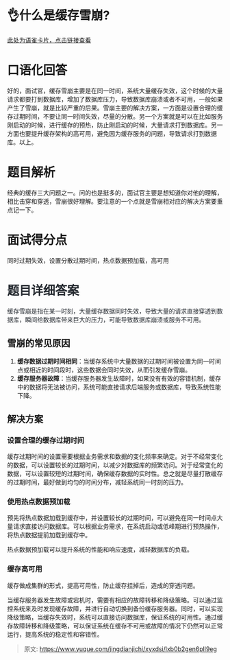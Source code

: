 # 👌什么是缓存雪崩?

[此处为语雀卡片，点击链接查看](https://www.yuque.com/jingdianjichi/xyxdsi/lxb0b2gen6pll9eg#W7f75)

# 口语化回答
好的，面试官，缓存雪崩主要是在同一时间，系统大量缓存失效，这个时候的大量请求都要打到数据库，增加了数据库压力，导致数据库崩溃或者不可用，一般如果产生了雪崩，就是比较严重的后果。雪崩主要的解决方案，一方面是设置合理的缓存过期时间，不要让同一时间失效，尽量的分散。另一个方案就是可以在比如服务刚启动的时候，进行缓存的预热，防止刚启动的时候，大量请求打到数据库。另一方面也要提升缓存架构的高可用，避免因为缓存服务的问题，导致请求打到数据库。以上。

# 题目解析
经典的缓存三大问题之一。问的也是挺多的，面试官主要是想知道你对他的理解，相比击穿和穿透，雪崩很好理解。要注意的一个点就是雪崩相对应的解决方案要重点记一下。

# 面试得分点
同时过期失效，设置分散过期时间，热点数据预加载，高可用

# <font style="color:rgb(36, 41, 47);">题目详细答案</font>
<font style="color:rgb(36, 41, 47);">缓存雪崩是指在某一时刻，大量缓存数据同时失效，导致大量的请求直接穿透到数据库，瞬间给数据库带来巨大的压力，可能导致数据库崩溃或服务不可用。</font>

## 雪崩的常见原因
1. **缓存数据过期时间相同**：当缓存系统中大量数据的过期时间被设置为同一时间点或相近的时间段时，这些数据会同时失效，从而引发缓存雪崩。
2. **缓存服务器故障**：当缓存服务器发生故障时，如果没有有效的容错机制，缓存中的数据将无法被访问，系统可能直接请求后端服务或数据库，导致系统性能下降。

## 解决方案
### 设置合理的缓存过期时间
缓存过期时间的设置需要根据业务需求和数据的变化频率来确定。对于不经常变化的数据，可以设置较长的过期时间，以减少对数据库的频繁访问。对于经常变化的数据，可以设置较短的过期时间，确保缓存数据的实时性。总之就是尽量打散缓存的过期时间，最好做到均匀的时间分布，减轻系统同一时刻的压力。

### 使用热点数据预加载
预先将热点数据加载到缓存中，并设置较长的过期时间，可以避免在同一时间点大量请求直接访问数据库。可以根据业务需求，在系统启动或低峰期进行预热操作，将热点数据提前加载到缓存中。

热点数据预加载可以提升系统的性能和响应速度，减轻数据库的负载。

### 缓存高可用
缓存做成集群的形式，提高可用性，防止缓存挂掉后，造成的穿透问题。

当缓存服务器发生故障或宕机时，需要有相应的故障转移和降级策略。可以通过监控系统来及时发现缓存故障，并进行自动切换到备份缓存服务器。同时，可以实现降级策略，当缓存失效时，系统可以直接访问数据库，保证系统的可用性。通过缓存故障转移和降级策略，可以保证系统在缓存不可用或故障的情况下仍然可以正常运行，提高系统的稳定性和容错性。



> 原文: <https://www.yuque.com/jingdianjichi/xyxdsi/lxb0b2gen6pll9eg>